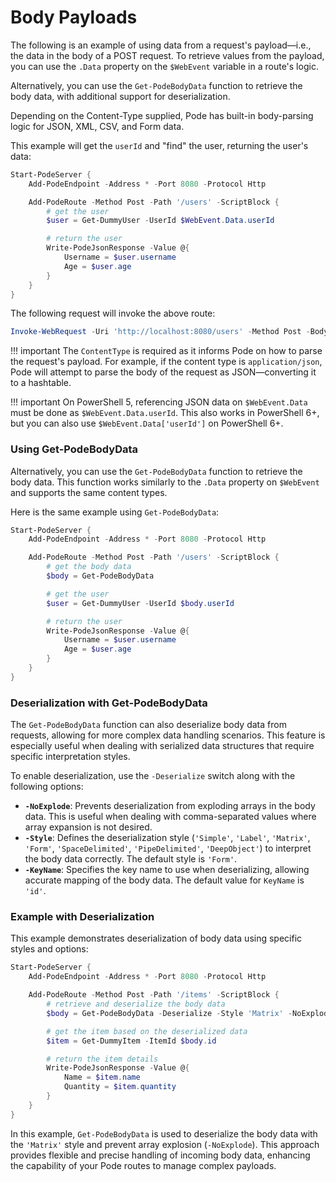 # Body Payloads

The following is an example of using data from a request's payload—i.e., the data in the body of a POST request. To retrieve values from the payload, you can use the `.Data` property on the `$WebEvent` variable in a route's logic.

Alternatively, you can use the `Get-PodeBodyData` function to retrieve the body data, with additional support for deserialization.

Depending on the Content-Type supplied, Pode has built-in body-parsing logic for JSON, XML, CSV, and Form data.

This example will get the `userId` and "find" the user, returning the user's data:

```powershell
Start-PodeServer {
    Add-PodeEndpoint -Address * -Port 8080 -Protocol Http

    Add-PodeRoute -Method Post -Path '/users' -ScriptBlock {
        # get the user
        $user = Get-DummyUser -UserId $WebEvent.Data.userId

        # return the user
        Write-PodeJsonResponse -Value @{
            Username = $user.username
            Age = $user.age
        }
    }
}
```

The following request will invoke the above route:

```powershell
Invoke-WebRequest -Uri 'http://localhost:8080/users' -Method Post -Body '{ "userId": 12345 }' -ContentType 'application/json'
```

!!! important
    The `ContentType` is required as it informs Pode on how to parse the request's payload. For example, if the content type is `application/json`, Pode will attempt to parse the body of the request as JSON—converting it to a hashtable.

!!! important
    On PowerShell 5, referencing JSON data on `$WebEvent.Data` must be done as `$WebEvent.Data.userId`. This also works in PowerShell 6+, but you can also use `$WebEvent.Data['userId']` on PowerShell 6+.

### Using Get-PodeBodyData

Alternatively, you can use the `Get-PodeBodyData` function to retrieve the body data. This function works similarly to the `.Data` property on `$WebEvent` and supports the same content types.

Here is the same example using `Get-PodeBodyData`:

```powershell
Start-PodeServer {
    Add-PodeEndpoint -Address * -Port 8080 -Protocol Http

    Add-PodeRoute -Method Post -Path '/users' -ScriptBlock {
        # get the body data
        $body = Get-PodeBodyData

        # get the user
        $user = Get-DummyUser -UserId $body.userId

        # return the user
        Write-PodeJsonResponse -Value @{
            Username = $user.username
            Age = $user.age
        }
    }
}
```

### Deserialization with Get-PodeBodyData

The `Get-PodeBodyData` function can also deserialize body data from requests, allowing for more complex data handling scenarios. This feature is especially useful when dealing with serialized data structures that require specific interpretation styles.

To enable deserialization, use the `-Deserialize` switch along with the following options:

- **`-NoExplode`**: Prevents deserialization from exploding arrays in the body data. This is useful when dealing with comma-separated values where array expansion is not desired.
- **`-Style`**: Defines the deserialization style (`'Simple'`, `'Label'`, `'Matrix'`, `'Form'`, `'SpaceDelimited'`, `'PipeDelimited'`, `'DeepObject'`) to interpret the body data correctly. The default style is `'Form'`.
- **`-KeyName`**: Specifies the key name to use when deserializing, allowing accurate mapping of the body data. The default value for `KeyName` is `'id'`.

### Example with Deserialization

This example demonstrates deserialization of body data using specific styles and options:

```powershell
Start-PodeServer {
    Add-PodeEndpoint -Address * -Port 8080 -Protocol Http

    Add-PodeRoute -Method Post -Path '/items' -ScriptBlock {
        # retrieve and deserialize the body data
        $body = Get-PodeBodyData -Deserialize -Style 'Matrix' -NoExplode

        # get the item based on the deserialized data
        $item = Get-DummyItem -ItemId $body.id

        # return the item details
        Write-PodeJsonResponse -Value @{
            Name = $item.name
            Quantity = $item.quantity
        }
    }
}
```

In this example, `Get-PodeBodyData` is used to deserialize the body data with the `'Matrix'` style and prevent array explosion (`-NoExplode`). This approach provides flexible and precise handling of incoming body data, enhancing the capability of your Pode routes to manage complex payloads.